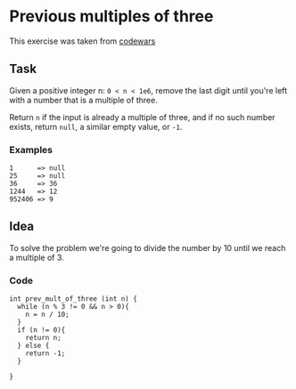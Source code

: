 # Previous multiples of three

This exercise was taken from [codewars](https://www.codewars.com/kata/61123a6f2446320021db987d)

## Task

Given a positive integer n: `0 < n < 1e6`, remove the last digit until you're left with a number that is a multiple of three.

Return `n` if the input is already a multiple of three, and if no such number exists, return `null`, a similar empty value, or `-1`.

### Examples

```
1      => null
25     => null
36     => 36
1244   => 12
952406 => 9
```

## Idea

To solve the problem we're going to divide the number by 10 until we reach a multiple of 3.

### Code
```
int prev_mult_of_three (int n) {
  while (n % 3 != 0 && n > 0){
    n = n / 10;
  }
  if (n != 0){
    return n;
  } else {
    return -1;
  }
  
}
```